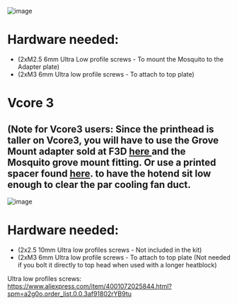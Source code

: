 ![image](https://user-images.githubusercontent.com/37383368/143973062-6ba480ec-902e-4551-bc07-955ee4bbb1b0.png)

# Hardware needed:

- (2xM2.5 6mm Ultra Low profile screws - To mount the Mosquito to the Adapter plate)
- (2xM3 6mm Ultra low profile screws - To attach to top plate)

# Vcore 3
## (Note for Vcore3 users: Since the printhead is taller on Vcore3, you will have to use the Grove Mount adapter sold at F3D [here ](https://f3d-racing-fdm.myshopify.com/products/vzbot-mgn9-printhead-v6-groove-mount-pre-order) and the Mosquito grove mount fitting. Or use a printed spacer found [here](https://github.com/VzBoT3D/Vz-Printhead/blob/main/STLs/Vcore3%20specific/Mosquito%204mm%20spacer.stl). to have the hotend sit low enough to clear the par cooling fan duct.
![image](https://user-images.githubusercontent.com/37383368/166175628-22cf7e2f-be02-447d-9a22-b6119d1bcf14.png)

# Hardware needed:
- (2x2.5 10mm Ultra low profiles screws - Not included in the kit)
- (2xM3 6mm Ultra low profile screws - To attach to top plate (Not needed if you bolt it directly to top head when used with a longer heatblock)

Ultra low profiles screws: https://www.aliexpress.com/item/4001072025844.html?spm=a2g0o.order_list.0.0.3af91802rYB9tu

